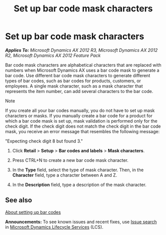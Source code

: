 ﻿---
title: Set up bar code mask characters
TOCTitle: Set up bar code mask characters
ms:assetid: 05b719a0-1828-40bb-b2df-eed5de6f9323
ms:mtpsurl: https://technet.microsoft.com/en-us/library/Hh580559(v=AX.60)
ms:contentKeyID: 39519035
ms.date: 04/18/2014
mtps_version: v=AX.60
---

# Set up bar code mask characters 


_**Applies To:** Microsoft Dynamics AX 2012 R3, Microsoft Dynamics AX 2012 R2, Microsoft Dynamics AX 2012 Feature Pack_

Bar code mask characters are alphabetical characters that are replaced with numbers when Microsoft Dynamics AX uses a bar code mask to generate a bar code. Use different bar code mask characters to generate different types of bar codes, such as bar codes for products, customers, or employees. A single mask character, such as a mask character that represents the item number, can add several characters to the bar code.


> [!NOTE]
> <P>If you create all your bar codes manually, you do not have to set up mask characters or masks. If you manually create a bar code for a product for which a bar code mask is set up, mask validation is performed only for the check digit. If the check digit does not match the check digit in the bar code mask, you receive an error message that resembles the following message:</P>
> <P>"Expecting check digit 8 but found 3."</P>



1.  Click **Retail** \> **Setup** \> **Bar codes and labels** \> **Mask characters**.

2.  Press CTRL+N to create a new bar code mask character.

3.  In the **Type** field, select the type of mask character. Then, in the **Character** field, type a character between A and Z.

4.  In the **Description** field, type a description of the mask character.

## See also

[About setting up bar codes](about-setting-up-bar-codes.md)

  
**Announcements:** To see known issues and recent fixes, use [Issue search](http://go.microsoft.com/fwlink/?linkid=389258) in [Microsoft Dynamics Lifecycle Services](http://go.microsoft.com/fwlink/?linkid=306505) (LCS).


